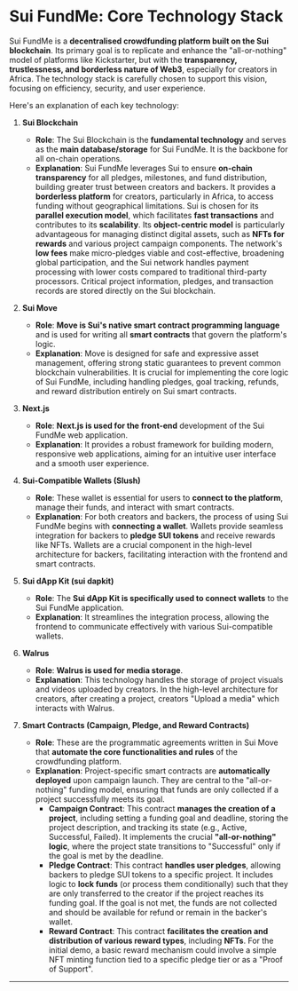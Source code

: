 # **Sui FundMe: Core Technology Stack**

Sui FundMe is a **decentralised crowdfunding platform built on the Sui blockchain**. Its primary goal is to replicate and enhance the "all-or-nothing" model of platforms like Kickstarter, but with the **transparency, trustlessness, and borderless nature of Web3**, especially for creators in Africa. The technology stack is carefully chosen to support this vision, focusing on efficiency, security, and user experience.

Here's an explanation of each key technology:

1.  **Sui Blockchain**
    *   **Role**: The Sui Blockchain is the **fundamental technology** and serves as the **main database/storage** for Sui FundMe. It is the backbone for all on-chain operations.
    *   **Explanation**: Sui FundMe leverages Sui to ensure **on-chain transparency** for all pledges, milestones, and fund distribution, building greater trust between creators and backers. It provides a **borderless platform** for creators, particularly in Africa, to access funding without geographical limitations. Sui is chosen for its **parallel execution model**, which facilitates **fast transactions** and contributes to its **scalability**. Its **object-centric model** is particularly advantageous for managing distinct digital assets, such as **NFTs for rewards** and various project campaign components. The network's **low fees** make micro-pledges viable and cost-effective, broadening global participation, and the Sui network handles payment processing with lower costs compared to traditional third-party processors. Critical project information, pledges, and transaction records are stored directly on the Sui blockchain.

2.  **Sui Move**
    *   **Role**: **Move is Sui's native smart contract programming language** and is used for writing all **smart contracts** that govern the platform's logic.
    *   **Explanation**: Move is designed for safe and expressive asset management, offering strong static guarantees to prevent common blockchain vulnerabilities. It is crucial for implementing the core logic of Sui FundMe, including handling pledges, goal tracking, refunds, and reward distribution entirely on Sui smart contracts.

3.  **Next.js**
    *   **Role**: **Next.js is used for the front-end** development of the Sui FundMe web application.
    *   **Explanation**: It provides a robust framework for building modern, responsive web applications, aiming for an intuitive user interface and a smooth user experience.

4.  **Sui-Compatible Wallets (Slush)**
    *   **Role**: These wallet is essential for users to **connect to the platform**, manage their funds, and interact with smart contracts.
    *   **Explanation**: For both creators and backers, the process of using Sui FundMe begins with **connecting a wallet**. Wallets provide seamless integration for backers to **pledge SUI tokens** and receive rewards like NFTs. Wallets are a crucial component in the high-level architecture for backers, facilitating interaction with the frontend and smart contracts.

5.  **Sui dApp Kit (sui dapkit)**
    *   **Role**: The **Sui dApp Kit is specifically used to connect wallets** to the Sui FundMe application.
    *   **Explanation**: It streamlines the integration process, allowing the frontend to communicate effectively with various Sui-compatible wallets.

6.  **Walrus**
    *   **Role**: **Walrus is used for media storage**.
    *   **Explanation**: This technology handles the storage of project visuals and videos uploaded by creators. In the high-level architecture for creators, after creating a project, creators "Upload a media" which interacts with Walrus.

7.  **Smart Contracts (Campaign, Pledge, and Reward Contracts)**
    *   **Role**: These are the programmatic agreements written in Sui Move that **automate the core functionalities and rules** of the crowdfunding platform.
    *   **Explanation**: Project-specific smart contracts are **automatically deployed** upon campaign launch. They are central to the "all-or-nothing" funding model, ensuring that funds are only collected if a project successfully meets its goal.
        *   **Campaign Contract**: This contract **manages the creation of a project**, including setting a funding goal and deadline, storing the project description, and tracking its state (e.g., Active, Successful, Failed). It implements the crucial **"all-or-nothing" logic**, where the project state transitions to "Successful" only if the goal is met by the deadline.
        *   **Pledge Contract**: This contract **handles user pledges**, allowing backers to pledge SUI tokens to a specific project. It includes logic to **lock funds** (or process them conditionally) such that they are only transferred to the creator if the project reaches its funding goal. If the goal is not met, the funds are not collected and should be available for refund or remain in the backer's wallet.
        *   **Reward Contract**: This contract **facilitates the creation and distribution of various reward types**, including **NFTs**. For the initial demo, a basic reward mechanism could involve a simple NFT minting function tied to a specific pledge tier or as a "Proof of Support".

---
